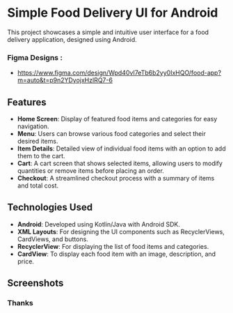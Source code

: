 # Simple Food Delivery UI for Android

This project showcases a simple and intuitive user interface for a food delivery application, designed using Android.

### Figma Designs :
- https://www.figma.com/design/Wpd40vI7eTb6b2yy0IxHQO/food-app?m=auto&t=p9n2YDyojxHzlRQ7-6

## Features

- **Home Screen**: Display of featured food items and categories for easy navigation.
- **Menu**: Users can browse various food categories and select their desired items.
- **Item Details**: Detailed view of individual food items with an option to add them to the cart.
- **Cart**: A cart screen that shows selected items, allowing users to modify quantities or remove items before placing an order.
- **Checkout**: A streamlined checkout process with a summary of items and total cost.

## Technologies Used

- **Android**: Developed using Kotlin/Java with Android SDK.
- **XML Layouts**: For designing the UI components such as RecyclerViews, CardViews, and buttons.
- **RecyclerView**: For displaying the list of food items and categories.
- **CardView**: To display each food item with an image, description, and price.

## Screenshots





### Thanks

